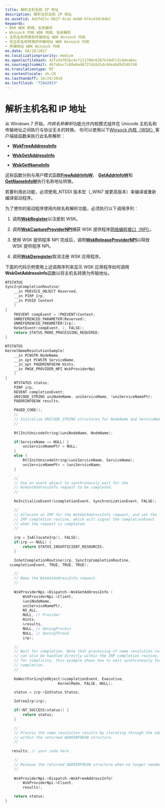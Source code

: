 ```yaml
---
title: 解析主机名和 IP 地址
description: 解析主机名和 IP 地址
ms.assetid: 4a5f421c-6827-4ca2-be88-67ec43dc84b2
keywords:
- WSK WDK 网络，名称解析
- Winsock 内核 WDK 网络，名称解析
- 主机名称转换到传输地址 WDK Winsock 内核
- 向主机名称转换的传输地址 WDK Winsock 内核
- 传输地址 WDK Winsock 内核
ms.date: 04/20/2017
ms.localizationpriority: medium
ms.openlocfilehash: 42fa3ef01bc4cf211708c6287b34dfc3c4dea0ac
ms.sourcegitcommit: 4b7a6ac7c68e6ad6f27da5d1dc4deabd5d34b748
ms.translationtype: MT
ms.contentlocale: zh-CN
ms.lasthandoff: 10/24/2019
ms.locfileid: "72842023"
---
```

# <a name="resolving-host-names-and-ip-addresses"></a>解析主机名和 IP 地址


从 Windows 7 开始，*内核名称解析*功能允许内核模式组件在 Unicode 主机名和传输地址之间执行与协议无关的转换。 你可以使用以下[Winsock 内核（WSK）](https://docs.microsoft.com/windows-hardware/drivers/ddi/_netvista/)客户端级函数来执行此名称解析：

-   [**WskFreeAddressInfo**](https://docs.microsoft.com/windows-hardware/drivers/ddi/wsk/nc-wsk-pfn_wsk_free_address_info)

-   [**WskGetAddressInfo**](https://docs.microsoft.com/windows-hardware/drivers/ddi/wsk/nc-wsk-pfn_wsk_get_address_info)

-   [**WskGetNameInfo**](https://docs.microsoft.com/windows-hardware/drivers/ddi/wsk/nc-wsk-pfn_wsk_get_name_info)

这些函数分别与用户模式函数[**FreeAddrInfoW**](https://docs.microsoft.com/windows/desktop/api/ws2tcpip/nf-ws2tcpip-freeaddrinfow)、 [**GetAddrInfoW**](https://docs.microsoft.com/windows/desktop/api/ws2tcpip/nf-ws2tcpip-getaddrinfow)和[**GetNameInfoW**](https://docs.microsoft.com/windows/desktop/api/ws2tcpip/nf-ws2tcpip-getnameinfow)执行名称地址转换。

若要利用此功能，必须使用\_NTDDI 版本宏（\_WIN7 或更高版本）来编译或重新编译驱动程序。

为了使你的驱动程序使用内核名称解析功能，必须执行以下调用序列：

1.  调用[**WskRegister**](https://docs.microsoft.com/windows-hardware/drivers/ddi/wsk/nf-wsk-wskregister)以注册到 WSK。

2.  调用[**WskCaptureProviderNPI**](https://docs.microsoft.com/windows-hardware/drivers/ddi/wsk/nf-wsk-wskcaptureprovidernpi)捕获 WSK 提供程序[网络编程接口（NPI）](network-programming-interface.md)。

3.  使用 WSK 提供程序 NPI 完成后，调用[**WskReleaseProviderNPI**](https://docs.microsoft.com/windows-hardware/drivers/ddi/wsk/nf-wsk-wskreleaseprovidernpi)以释放 WSK 提供程序 NPI。

4.  调用[**WskDeregister**](https://docs.microsoft.com/windows-hardware/drivers/ddi/wsk/nf-wsk-wskderegister)取消注册 WSK 应用程序。

下面的代码示例使用上述调用序列来显示 WSK 应用程序如何调用**WskGetAddressInfo**函数以将主机名转换为传输地址。

```C++
NTSTATUS
SyncIrpCompletionRoutine(
    __in PDEVICE_OBJECT Reserved,
    __in PIRP Irp,
    __in PVOID Context
    )
{    
    PKEVENT compEvent = (PKEVENT)Context;
    UNREFERENCED_PARAMETER(Reserved);
    UNREFERENCED_PARAMETER(Irp);
    KeSetEvent(compEvent, 2, FALSE);    
    return STATUS_MORE_PROCESSING_REQUIRED;
}

NTSTATUS
KernelNameResolutionSample(
    __in PCWSTR NodeName,
    __in_opt PCWSTR ServiceName,
    __in_opt PADDRINFOEXW Hints,
    __in PWSK_PROVIDER_NPI WskProviderNpi
    )
{
    NTSTATUS status;
    PIRP irp;
    KEVENT completionEvent;
    UNICODE_STRING uniNodeName, uniServiceName, *uniServiceNamePtr;
    PADDRINFOEXW results;

    PAGED_CODE();
    //
    // Initialize UNICODE_STRING structures for NodeName and ServiceName 
    //
 
    RtlInitUnicodeString(&uniNodeName, NodeName);

    if(ServiceName == NULL) {
        uniServiceNamePtr = NULL;
    }
    else {
        RtlInitUnicodeString(&uniServiceName, ServiceName);
        uniServiceNamePtr = &uniServiceName;
    }

    //
    // Use an event object to synchronously wait for the 
    // WskGetAddressInfo request to be completed. 
    //
 
    KeInitializeEvent(&completionEvent, SynchronizationEvent, FALSE);

    //
    // Allocate an IRP for the WskGetAddressInfo request, and set the 
    // IRP completion routine, which will signal the completionEvent
    // when the request is completed.
    //
 
    irp = IoAllocateIrp(1, FALSE);
    if(irp == NULL) {
        return STATUS_INSUFFICIENT_RESOURCES;
    }        

    IoSetCompletionRoutine(irp, SyncIrpCompletionRoutine, 
  &completionEvent, TRUE, TRUE, TRUE);

    //
    // Make the WskGetAddressInfo request.
    //
 
    WskProviderNpi->Dispatch->WskGetAddressInfo (
        WskProviderNpi->Client,
        &uniNodeName,
        uniServiceNamePtr,
        NS_ALL,
        NULL, // Provider
        Hints,
        &results, 
        NULL, // OwningProcess
        NULL, // OwningThread
        irp);

    //
    // Wait for completion. Note that processing of name resolution results
    // can also be handled directly within the IRP completion routine, but
    // for simplicity, this example shows how to wait synchronously for 
    // completion.
    //
 
    KeWaitForSingleObject(&completionEvent, Executive, 
                        KernelMode, FALSE, NULL);

    status = irp->IoStatus.Status;

    IoFreeIrp(irp);

    if(!NT_SUCCESS(status)) {
        return status;
    }

    //
    // Process the name resolution results by iterating through the addresses
    // within the returned ADDRINFOEXW structure.
    //
 
   results; // your code here

    //
    // Release the returned ADDRINFOEXW structure when no longer needed.
    //
 
    WskProviderNpi->Dispatch->WskFreeAddressInfo(
        WskProviderNpi->Client,
        results);

    return status;
} 
```

 

 





